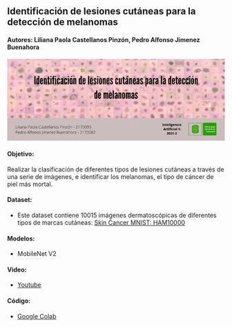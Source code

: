 ## Identificación de lesiones cutáneas para la detección de melanomas

#### Autores: Liliana Paola Castellanos Pinzón, Pedro Alfonso Jimenez Buenahora

![Image text](https://github.com/lipaocaspi/Skin_Cancer/blob/main/Banner.png)

#### Objetivo:
Realizar la clasificación de diferentes tipos de lesiones cutáneas a través de una serie de imágenes, e identificar los melanomas, el tipo de cáncer de piel más mortal.
#### Dataset:
* Este dataset contiene 10015 imágenes dermatoscópicas de diferentes tipos de marcas cutáneas: [Skin Cancer MNIST: HAM10000](https://www.kaggle.com/kmader/skin-cancer-mnist-ham10000)
#### Modelos:
* MobileNet V2
#### Video:
* [Youtube](https://drive.google.com/drive/folders/1PWf1hL7rrW2RX91swgWUmBg1EQEVoKC1?usp=sharing)
#### Código:
* [Google Colab](https://drive.google.com/drive/folders/1kIas992ySw_ZCuUdCauTSoiKY3r3Yg61?usp=sharing)
